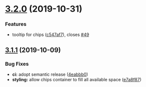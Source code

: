 # [3.2.0](https://github.com/neovici/paper-autocomplete-chips/compare/v3.1.1...v3.2.0) (2019-10-31)


### Features

* tooltip for chips ([c547af7](https://github.com/neovici/paper-autocomplete-chips/commit/c547af7)), closes [#49](https://github.com/neovici/paper-autocomplete-chips/issues/49)

## [3.1.1](https://github.com/neovici/paper-autocomplete-chips/compare/v3.1.0...v3.1.1) (2019-10-09)


### Bug Fixes

* **ci:** adopt semantic release ([4eabbb0](https://github.com/neovici/paper-autocomplete-chips/commit/4eabbb0))
* **styling:** allow chips container to fill all available space ([e7a8f87](https://github.com/neovici/paper-autocomplete-chips/commit/e7a8f87))
